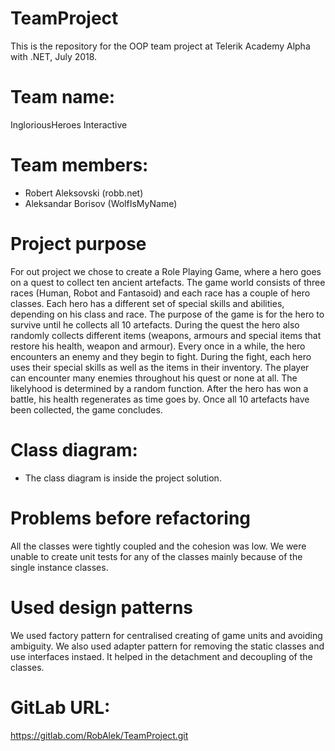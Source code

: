 # TeamProject

This is the repository for the OOP team project at Telerik Academy Alpha with .NET, July 2018.

# Team name:
IngloriousHeroes Interactive

# Team members:
- Robert Aleksovski (robb.net)
- Aleksandar Borisov (WolfIsMyName)

# Project purpose

For out project we chose to create a Role Playing Game, where a hero goes on a quest to collect ten ancient artefacts. The game world consists of three races (Human, Robot and Fantasoid) and each race has a couple of hero classes. Each hero has a different set of special skills and abilities, depending on his class and race. The purpose of the game is for the hero to survive until he collects all 10 artefacts. During the quest the hero also randomly collects different items (weapons, armours and special items that restore his health, weapon and armour). Every once in a while, the hero encounters an enemy and they begin to fight. During the fight, each hero uses their special skills as well as the items in their inventory. The player can encounter many enemies throughout his quest or none at all. The likelyhood is determined by a random function. After the hero has won a battle, his health regenerates as time goes by. Once all 10 artefacts have been collected, the game concludes.

# Class diagram:
- The class diagram is inside the project solution.

# Problems before refactoring

All the classes were tightly coupled and the cohesion was low. We were unable to create unit tests for any of the classes mainly because of the single instance classes.

# Used design patterns

We used factory pattern for centralised creating of game units and avoiding ambiguity. We also used adapter pattern for removing the static classes and use interfaces instaed. It helped in the detachment and decoupling of the classes.

# GitLab URL:
https://gitlab.com/RobAlek/TeamProject.git